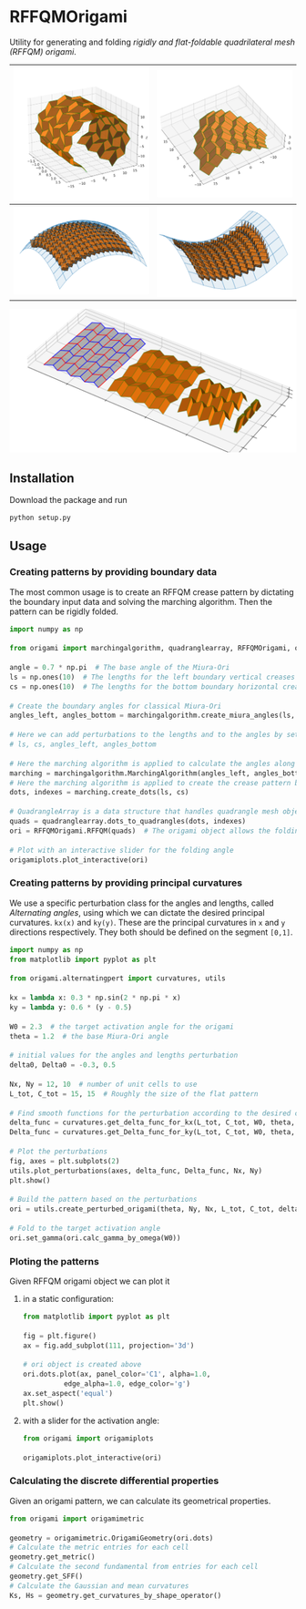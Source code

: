 # RFFQMOrigami

Utility for generating and folding *rigidly and flat-foldable quadrilateral mesh (RFFQM) origami*.

| <img src="./img/cylinder-folded.png" width="300" /> | <img src="./img/radial-example-folded.png" width="300" /> |
|-----------------------------------------------------|-----------------------------------------------------------|
| <img src="./img/spherical-cap.png" width="300" />   | <img src="./img/saddle.png" width="300" />                |

<img src="./img/classical-miura-ori.png" />

## Installation

Download the package and run
```bash
python setup.py
```

## Usage

### Creating patterns by providing boundary data
The most common usage is to create an RFFQM crease pattern 
by dictating the boundary input data and solving the marching algorithm.
Then the pattern can be rigidly folded.

```python
import numpy as np

from origami import marchingalgorithm, quadranglearray, RFFQMOrigami, origamiplots

angle = 0.7 * np.pi  # The base angle of the Miura-Ori
ls = np.ones(10)  # The lengths for the left boundary vertical creases
cs = np.ones(10)  # The lengths for the bottom boundary horizontal creases

# Create the boundary angles for classical Miura-Ori
angles_left, angles_bottom = marchingalgorithm.create_miura_angles(ls, cs, angle)

# Here we can add perturbations to the lengths and to the angles by setting
# ls, cs, angles_left, angles_bottom

# Here the marching algorithm is applied to calculate the angles along the crease pattern
marching = marchingalgorithm.MarchingAlgorithm(angles_left, angles_bottom)
# Here the marching algorithm is applied to create the crease pattern based on the given boundary lengths
dots, indexes = marching.create_dots(ls, cs)

# QuadrangleArray is a data structure that handles quadrangle mesh objects
quads = quadranglearray.dots_to_quadrangles(dots, indexes)
ori = RFFQMOrigami.RFFQM(quads)  # The origami object allows the folding of the given flat crease pattern

# Plot with an interactive slider for the folding angle 
origamiplots.plot_interactive(ori)
```

### Creating patterns by providing principal curvatures
We use a specific perturbation class for the angles and lengths, called *Alternating angles*,
using which we can dictate the desired principal curvatures.
`kx(x)` and `ky(y)`. These are the principal curvatures in `x` and `y` directions respectively.
They both should be defined on the segment `[0,1]`.

```python
import numpy as np
from matplotlib import pyplot as plt

from origami.alternatingpert import curvatures, utils

kx = lambda x: 0.3 * np.sin(2 * np.pi * x)
ky = lambda y: 0.6 * (y - 0.5)

W0 = 2.3  # the target activation angle for the origami
theta = 1.2  # the base Miura-Ori angle

# initial values for the angles and lengths perturbation
delta0, Delta0 = -0.3, 0.5

Nx, Ny = 12, 10  # number of unit cells to use
L_tot, C_tot = 15, 15  # Roughly the size of the flat pattern

# Find smooth functions for the perturbation according to the desired curvatures
delta_func = curvatures.get_delta_func_for_kx(L_tot, C_tot, W0, theta, kx, delta0)
Delta_func = curvatures.get_Delta_func_for_ky(L_tot, C_tot, W0, theta, ky, Delta0)

# Plot the perturbations
fig, axes = plt.subplots(2)
utils.plot_perturbations(axes, delta_func, Delta_func, Nx, Ny)
plt.show()

# Build the pattern based on the perturbations
ori = utils.create_perturbed_origami(theta, Ny, Nx, L_tot, C_tot, delta_func, Delta_func)

# Fold to the target activation angle
ori.set_gamma(ori.calc_gamma_by_omega(W0))
```

### Ploting the patterns
Given RFFQM origami object we can plot it
1) in a static configuration:
   ```python
   from matplotlib import pyplot as plt
   
   fig = plt.figure()
   ax = fig.add_subplot(111, projection='3d')
   
   # ori object is created above
   ori.dots.plot(ax, panel_color='C1', alpha=1.0,
             edge_alpha=1.0, edge_color='g')
   ax.set_aspect('equal')
   plt.show()
   ```
2) with a slider for the activation angle:
   ```python
   from origami import origamiplots
   
   origamiplots.plot_interactive(ori)
   ```

### Calculating the discrete differential properties
Given an origami pattern, we can calculate its geometrical properties.
```python
from origami import origamimetric

geometry = origamimetric.OrigamiGeometry(ori.dots)
# Calculate the metric entries for each cell
geometry.get_metric()
# Calculate the second fundamental from entries for each cell
geometry.get_SFF()
# Calculate the Gaussian and mean curvatures
Ks, Hs = geometry.get_curvatures_by_shape_operator()
```
